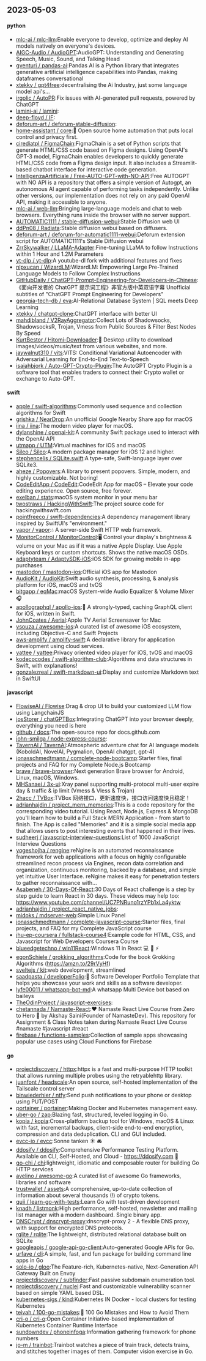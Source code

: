 ## 2023-05-03

#### python
* [mlc-ai / mlc-llm](https://github.com/mlc-ai/mlc-llm):Enable everyone to develop, optimize and deploy AI models natively on everyone's devices.
* [AIGC-Audio / AudioGPT](https://github.com/AIGC-Audio/AudioGPT):AudioGPT: Understanding and Generating Speech, Music, Sound, and Talking Head
* [gventuri / pandas-ai](https://github.com/gventuri/pandas-ai):Pandas AI is a Python library that integrates generative artificial intelligence capabilities into Pandas, making dataframes conversational
* [xtekky / gpt4free](https://github.com/xtekky/gpt4free):decentralising the Ai Industry, just some language model api's...
* [irgolic / AutoPR](https://github.com/irgolic/AutoPR):Fix issues with AI-generated pull requests, powered by ChatGPT
* [lamini-ai / lamini](https://github.com/lamini-ai/lamini):
* [deep-floyd / IF](https://github.com/deep-floyd/IF):
* [deforum-art / deforum-stable-diffusion](https://github.com/deforum-art/deforum-stable-diffusion):
* [home-assistant / core](https://github.com/home-assistant/core):🏡
Open source home automation that puts local control and privacy first.
* [cirediatpl / FigmaChain](https://github.com/cirediatpl/FigmaChain):FigmaChain is a set of Python scripts that generate HTML/CSS code based on Figma designs. Using OpenAI's GPT-3 model, FigmaChain enables developers to quickly generate HTML/CSS code from a Figma design input. It also includes a Streamlit-based chatbot interface for interactive code generation.
* [IntelligenzaArtificiale / Free-AUTO-GPT-with-NO-API](https://github.com/IntelligenzaArtificiale/Free-AUTO-GPT-with-NO-API):Free AUTOGPT with NO API is a repository that offers a simple version of Autogpt, an autonomous AI agent capable of performing tasks independently. Unlike other versions, our implementation does not rely on any paid OpenAI API, making it accessible to anyone.
* [mlc-ai / web-llm](https://github.com/mlc-ai/web-llm):Bringing large-language models and chat to web browsers. Everything runs inside the browser with no server support.
* [AUTOMATIC1111 / stable-diffusion-webui](https://github.com/AUTOMATIC1111/stable-diffusion-webui):Stable Diffusion web UI
* [ddPn08 / Radiata](https://github.com/ddPn08/Radiata):Stable diffusion webui based on diffusers.
* [deforum-art / deforum-for-automatic1111-webui](https://github.com/deforum-art/deforum-for-automatic1111-webui):Deforum extension script for AUTOMATIC1111's Stable Diffusion webui
* [ZrrSkywalker / LLaMA-Adapter](https://github.com/ZrrSkywalker/LLaMA-Adapter):Fine-tuning LLaMA to follow Instructions within 1 Hour and 1.2M Parameters
* [yt-dlp / yt-dlp](https://github.com/yt-dlp/yt-dlp):A youtube-dl fork with additional features and fixes
* [nlpxucan / WizardLM](https://github.com/nlpxucan/WizardLM):WizardLM: Empowering Large Pre-Trained Language Models to Follow Complex Instructions
* [GitHubDaily / ChatGPT-Prompt-Engineering-for-Developers-in-Chinese](https://github.com/GitHubDaily/ChatGPT-Prompt-Engineering-for-Developers-in-Chinese):《面向开发者的 ChatGPT 提示词工程》非官方版中英双语字幕 Unofficial subtitles of "ChatGPT Prompt Engineering for Developers"
* [georgia-tech-db / eva](https://github.com/georgia-tech-db/eva):AI-Relational Database System | SQL meets Deep Learning
* [xtekky / chatgpt-clone](https://github.com/xtekky/chatgpt-clone):ChatGPT interface with better UI
* [mahdibland / V2RayAggregator](https://github.com/mahdibland/V2RayAggregator):Collect Lots of Shadowsocks, ShadowsocksR, Trojan, Vmess from Public Sources & Filter Best Nodes By Speed
* [KurtBestor / Hitomi-Downloader](https://github.com/KurtBestor/Hitomi-Downloader):🍰
Desktop utility to download images/videos/music/text from various websites, and more.
* [jaywalnut310 / vits](https://github.com/jaywalnut310/vits):VITS: Conditional Variational Autoencoder with Adversarial Learning for End-to-End Text-to-Speech
* [isaiahbjork / Auto-GPT-Crypto-Plugin](https://github.com/isaiahbjork/Auto-GPT-Crypto-Plugin):The AutoGPT Crypto Plugin is a software tool that enables traders to connect their Crypto wallet or exchange to Auto-GPT.

#### swift
* [apple / swift-algorithms](https://github.com/apple/swift-algorithms):Commonly used sequence and collection algorithms for Swift
* [grishka / NearDrop](https://github.com/grishka/NearDrop):An unofficial Google Nearby Share app for macOS
* [iina / iina](https://github.com/iina/iina):The modern video player for macOS.
* [dylanshine / openai-kit](https://github.com/dylanshine/openai-kit):A community Swift package used to interact with the OpenAI API
* [utmapp / UTM](https://github.com/utmapp/UTM):Virtual machines for iOS and macOS
* [Sileo / Sileo](https://github.com/Sileo/Sileo):A modern package manager for iOS 12 and higher.
* [stephencelis / SQLite.swift](https://github.com/stephencelis/SQLite.swift):A type-safe, Swift-language layer over SQLite3.
* [aheze / Popovers](https://github.com/aheze/Popovers):A library to present popovers. Simple, modern, and highly customizable. Not boring!
* [CodeEditApp / CodeEdit](https://github.com/CodeEditApp/CodeEdit):CodeEdit App for macOS – Elevate your code editing experience. Open source, free forever.
* [exelban / stats](https://github.com/exelban/stats):macOS system monitor in your menu bar
* [twostraws / HackingWithSwift](https://github.com/twostraws/HackingWithSwift):The project source code for hackingwithswift.com
* [pointfreeco / swift-dependencies](https://github.com/pointfreeco/swift-dependencies):A dependency management library inspired by SwiftUI's "environment."
* [vapor / vapor](https://github.com/vapor/vapor):💧
A server-side Swift HTTP web framework.
* [MonitorControl / MonitorControl](https://github.com/MonitorControl/MonitorControl):🖥
Control your display's brightness & volume on your Mac as if it was a native Apple Display. Use Apple Keyboard keys or custom shortcuts. Shows the native macOS OSDs.
* [adaptyteam / AdaptySDK-iOS](https://github.com/adaptyteam/AdaptySDK-iOS):iOS SDK for growing mobile in-app purchases
* [mastodon / mastodon-ios](https://github.com/mastodon/mastodon-ios):Official iOS app for Mastodon
* [AudioKit / AudioKit](https://github.com/AudioKit/AudioKit):Swift audio synthesis, processing, & analysis platform for iOS, macOS and tvOS
* [bitgapp / eqMac](https://github.com/bitgapp/eqMac):macOS System-wide Audio Equalizer & Volume Mixer
🎧
* [apollographql / apollo-ios](https://github.com/apollographql/apollo-ios):📱
A strongly-typed, caching GraphQL client for iOS, written in Swift.
* [JohnCoates / Aerial](https://github.com/JohnCoates/Aerial):Apple TV Aerial Screensaver for Mac
* [vsouza / awesome-ios](https://github.com/vsouza/awesome-ios):A curated list of awesome iOS ecosystem, including Objective-C and Swift Projects
* [aws-amplify / amplify-swift](https://github.com/aws-amplify/amplify-swift):A declarative library for application development using cloud services.
* [yattee / yattee](https://github.com/yattee/yattee):Privacy oriented video player for iOS, tvOS and macOS
* [kodecocodes / swift-algorithm-club](https://github.com/kodecocodes/swift-algorithm-club):Algorithms and data structures in Swift, with explanations!
* [gonzalezreal / swift-markdown-ui](https://github.com/gonzalezreal/swift-markdown-ui):Display and customize Markdown text in SwiftUI

#### javascript
* [FlowiseAI / Flowise](https://github.com/FlowiseAI/Flowise):Drag & drop UI to build your customized LLM flow using LangchainJS
* [josStorer / chatGPTBox](https://github.com/josStorer/chatGPTBox):Integrating ChatGPT into your browser deeply, everything you need is here
* [github / docs](https://github.com/github/docs):The open-source repo for docs.github.com
* [john-smilga / node-express-course](https://github.com/john-smilga/node-express-course):
* [TavernAI / TavernAI](https://github.com/TavernAI/TavernAI):Atmospheric adventure chat for AI language models (KoboldAI, NovelAI, Pygmalion, OpenAI chatgpt, gpt-4)
* [jonasschmedtmann / complete-node-bootcamp](https://github.com/jonasschmedtmann/complete-node-bootcamp):Starter files, final projects and FAQ for my Complete Node.js Bootcamp
* [brave / brave-browser](https://github.com/brave/brave-browser):Next generation Brave browser for Android, Linux, macOS, Windows.
* [MHSanaei / 3x-ui](https://github.com/MHSanaei/3x-ui):Xray panel supporting multi-protocol multi-user expire day & traffic & ip limit (Vmess & Vless & Trojan)
* [2hacc / TVBox](https://github.com/2hacc/TVBox):TVBox 网络接口，更新速度快，接口访问速度快且稳定！
* [adrianhajdin / project_mern_memories](https://github.com/adrianhajdin/project_mern_memories):This is a code repository for the corresponding video tutorial. Using React, Node.js, Express & MongoDB you'll learn how to build a Full Stack MERN Application - from start to finish. The App is called "Memories" and it is a simple social media app that allows users to post interesting events that happened in their lives.
* [sudheerj / javascript-interview-questions](https://github.com/sudheerj/javascript-interview-questions):List of 1000 JavaScript Interview Questions
* [yogeshojha / rengine](https://github.com/yogeshojha/rengine):reNgine is an automated reconnaissance framework for web applications with a focus on highly configurable streamlined recon process via Engines, recon data correlation and organization, continuous monitoring, backed by a database, and simple yet intuitive User Interface. reNgine makes it easy for penetration testers to gather reconnaissance with…
* [Asabeneh / 30-Days-Of-React](https://github.com/Asabeneh/30-Days-Of-React):30 Days of React challenge is a step by step guide to learn React in 30 days. These videos may help too: https://www.youtube.com/channel/UC7PNRuno1rzYPb1xLa4yktw
* [adrianhajdin / project_react_native_jobs](https://github.com/adrianhajdin/project_react_native_jobs):
* [midoks / mdserver-web](https://github.com/midoks/mdserver-web):Simple Linux Panel
* [jonasschmedtmann / complete-javascript-course](https://github.com/jonasschmedtmann/complete-javascript-course):Starter files, final projects, and FAQ for my Complete JavaScript course
* [jhu-ep-coursera / fullstack-course4](https://github.com/jhu-ep-coursera/fullstack-course4):Example code for HTML, CSS, and Javascript for Web Developers Coursera Course
* [blueedgetechno / win11React](https://github.com/blueedgetechno/win11React):Windows 11 in React
💻
🌈
⚡
* [egonSchiele / grokking_algorithms](https://github.com/egonSchiele/grokking_algorithms):Code for the book Grokking Algorithms (https://amzn.to/29rVyHf)
* [sveltejs / kit](https://github.com/sveltejs/kit):web development, streamlined
* [saadpasta / developerFolio](https://github.com/saadpasta/developerFolio):🚀
Software Developer Portfolio Template that helps you showcase your work and skills as a software developer.
* [lyfe00011 / whatsapp-bot-md](https://github.com/lyfe00011/whatsapp-bot-md):A whatsapp Multi Device bot based on baileys
* [TheOdinProject / javascript-exercises](https://github.com/TheOdinProject/javascript-exercises):
* [chetannada / Namaste-React](https://github.com/chetannada/Namaste-React):❤
Namaste React Live Course from Zero to Hero
🚀
by Akshay Saini(Founder of NamasteDev). This repository for Assignment & Class Notes taken during Namaste React Live Course #namaste #javascript #react
* [firebase / functions-samples](https://github.com/firebase/functions-samples):Collection of sample apps showcasing popular use cases using Cloud Functions for Firebase

#### go
* [projectdiscovery / httpx](https://github.com/projectdiscovery/httpx):httpx is a fast and multi-purpose HTTP toolkit that allows running multiple probes using the retryablehttp library.
* [juanfont / headscale](https://github.com/juanfont/headscale):An open source, self-hosted implementation of the Tailscale control server
* [binwiederhier / ntfy](https://github.com/binwiederhier/ntfy):Send push notifications to your phone or desktop using PUT/POST
* [portainer / portainer](https://github.com/portainer/portainer):Making Docker and Kubernetes management easy.
* [uber-go / zap](https://github.com/uber-go/zap):Blazing fast, structured, leveled logging in Go.
* [kopia / kopia](https://github.com/kopia/kopia):Cross-platform backup tool for Windows, macOS & Linux with fast, incremental backups, client-side end-to-end encryption, compression and data deduplication. CLI and GUI included.
* [evcc-io / evcc](https://github.com/evcc-io/evcc):Sonne tanken
☀️
🚘
* [ddosify / ddosify](https://github.com/ddosify/ddosify):Comprehensive Performance Testing Platform. Available on CLI, Self-Hosted, and Cloud - https://ddosify.com
🚀
* [go-chi / chi](https://github.com/go-chi/chi):lightweight, idiomatic and composable router for building Go HTTP services
* [avelino / awesome-go](https://github.com/avelino/awesome-go):A curated list of awesome Go frameworks, libraries and software
* [trustwallet / assets](https://github.com/trustwallet/assets):A comprehensive, up-to-date collection of information about several thousands (!) of crypto tokens.
* [quii / learn-go-with-tests](https://github.com/quii/learn-go-with-tests):Learn Go with test-driven development
* [knadh / listmonk](https://github.com/knadh/listmonk):High performance, self-hosted, newsletter and mailing list manager with a modern dashboard. Single binary app.
* [DNSCrypt / dnscrypt-proxy](https://github.com/DNSCrypt/dnscrypt-proxy):dnscrypt-proxy 2 - A flexible DNS proxy, with support for encrypted DNS protocols.
* [rqlite / rqlite](https://github.com/rqlite/rqlite):The lightweight, distributed relational database built on SQLite
* [googleapis / google-api-go-client](https://github.com/googleapis/google-api-go-client):Auto-generated Google APIs for Go.
* [urfave / cli](https://github.com/urfave/cli):A simple, fast, and fun package for building command line apps in Go
* [solo-io / gloo](https://github.com/solo-io/gloo):The Feature-rich, Kubernetes-native, Next-Generation API Gateway Built on Envoy
* [projectdiscovery / subfinder](https://github.com/projectdiscovery/subfinder):Fast passive subdomain enumeration tool.
* [projectdiscovery / nuclei](https://github.com/projectdiscovery/nuclei):Fast and customizable vulnerability scanner based on simple YAML based DSL.
* [kubernetes-sigs / kind](https://github.com/kubernetes-sigs/kind):Kubernetes IN Docker - local clusters for testing Kubernetes
* [teivah / 100-go-mistakes](https://github.com/teivah/100-go-mistakes):📖
100 Go Mistakes and How to Avoid Them
* [cri-o / cri-o](https://github.com/cri-o/cri-o):Open Container Initiative-based implementation of Kubernetes Container Runtime Interface
* [sundowndev / phoneinfoga](https://github.com/sundowndev/phoneinfoga):Information gathering framework for phone numbers
* [jo-m / trainbot](https://github.com/jo-m/trainbot):Trainbot watches a piece of train track, detects trains, and stitches together images of them. Computer vision exercise in Go.
